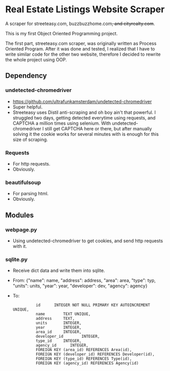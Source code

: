 # Real Estate Listings Website Scraper

A scraper for streeteasy.com, buzzbuzzhome.com~~, and cityrealty.com~~.

This is my first Object Oriented Programming project. 

The first part, streeteasy.com scraper, was originally written as Process Oriented Program. After it was done and tested, I realized that I have to write similar code for the other two website, therefore I decided to rewrite the whole project using OOP.

## Dependency
### undetected-chromedriver
* https://github.com/ultrafunkamsterdam/undetected-chromedriver
* Super helpful. 
* Streeteasy uses Distil anti-scraping and oh boy ain't that powerful. I struggled two days, getting detected everytime using requests, and CAPTCHA a million times using selenium. With undetected-chromedriver I still get CAPTCHA here or there, but after manually solving it the cookie works for several minutes with is enough for this size of scraping. 

### Requests
* For http requests.
* Obviously.

### beautifulsoup
* For parsing html.
* Obviously.

## Modules
### webpage.py
* Using undetected-chromedriver to get cookies, and send http requests with it.

### sqlite.py
* Receive dict data and write them into sqlite.
* From: {"name": name, "address": address, "area": area, "type": typ,
                    "units": units, "year": year, "developer": dev, "agency": agency} 
* To: 
  
                id      INTEGER NOT NULL PRIMARY KEY AUTOINCREMENT UNIQUE,
                name        TEXT UNIQUE,
                address     TEXT,
                units       INTEGER,
                year        INTEGER,
                area_id     INTEGER,
                developer_id        INTEGER,    
                type_id     INTEGER,
                agency_id      INTEGER,
                FOREIGN KEY (area_id) REFERENCES Area(id),
                FOREIGN KEY (developer_id) REFERENCES Developer(id),
                FOREIGN KEY (type_id) REFERENCES Type(id),
                FOREIGN KEY (agency_id) REFERENCES Agency(id)


